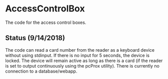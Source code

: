 # AccessControlBox
The code for the access control boxes.

## Status (9/14/2018)
The code can read a card number from the reader as a keyboard device without using stdinput.
If there is no input for 5 seconds, the device is locked.
The device will remain active as long as there is a card (if the reader is set to output continuously using the pcProx utility).
There is currently no connection to a database/webapp.
